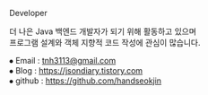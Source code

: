 Developer

더 나은 Java 백엔드 개발자가 되기 위해 활동하고 있으며 <br/>
프로그램 설계와 객체 지향적 코드 작성에 관심이 많습니다.

⦁ Email : tnh3113@gmail.com <br/>
⦁ Blog : https://jsondiary.tistory.com <br/>
⦁ github : https://github.com/handseokjin <br/>




<!-- 
**SeokjinSon/SeokjinSon** is a ✨ _special_ ✨ repository because its `README.md` (this file) appears on your GitHub profile.
[![Jasper's GitHub stats](https://github-readme-stats.vercel.app/api?username=SeokjinSon&show_icons=true&theme=dracula )](https://github.com/anuraghazra/github-readme-stats)

Here are some ideas to get you started:
f
- 🔭 I’m currently working on ...
- 🌱 I’m currently learning ...
- 👯 I’m looking to collaborate on ...
- 🤔 I’m looking for help with ...
- 💬 Ask me about ...
- 📫 How to reach me: ...
- 😄 Pronouns: ...
- ⚡ Fun fact: ...
-->

